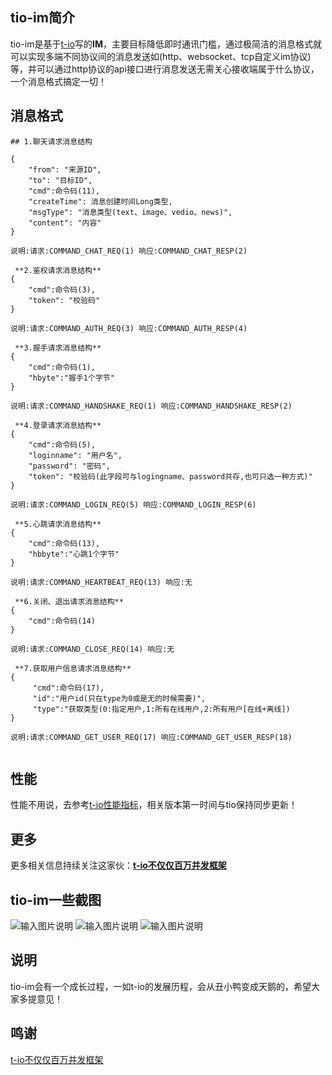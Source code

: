 ## tio-im简介

 tio-im是基于[t-io](http://git.oschina.net/tywo45/t-io)写的**IM**，主要目标降低即时通讯门槛，通过极简洁的消息格式就可以实现多端不同协议间的消息发送如(http、websocket、tcp自定义im协议)等，并可以通过http协议的api接口进行消息发送无需关心接收端属于什么协议，一个消息格式搞定一切！

## 消息格式
```
## 1.聊天请求消息结构
 
{
    "from": "来源ID",
    "to": "目标ID",
    "cmd":命令码(11),
    "createTime": 消息创建时间Long类型,
    "msgType": "消息类型(text、image、vedio、news)",
    "content": "内容"
}

说明:请求:COMMAND_CHAT_REQ(1) 响应:COMMAND_CHAT_RESP(2)

 **2.鉴权请求消息结构** 
{
    "cmd":命令码(3),
    "token": "校验码"
}

说明:请求:COMMAND_AUTH_REQ(3) 响应:COMMAND_AUTH_RESP(4)

 **3.握手请求消息结构** 
{
    "cmd":命令码(1),
    "hbyte":"握手1个字节"
}

说明:请求:COMMAND_HANDSHAKE_REQ(1) 响应:COMMAND_HANDSHAKE_RESP(2)

 **4.登录请求消息结构** 
{
    "cmd":命令码(5),
    "loginname": "用户名",
    "password": "密码",
    "token": "校验码(此字段可与logingname、password共存,也可只选一种方式)"
}

说明:请求:COMMAND_LOGIN_REQ(5) 响应:COMMAND_LOGIN_RESP(6)

 **5.心跳请求消息结构** 
{
    "cmd":命令码(13),
    "hbbyte":"心跳1个字节"
}

说明:请求:COMMAND_HEARTBEAT_REQ(13) 响应:无

 **6.关闭、退出请求消息结构** 
{
    "cmd":命令码(14)
}

说明:请求:COMMAND_CLOSE_REQ(14) 响应:无

 **7.获取用户信息请求消息结构** 
{
     "cmd":命令码(17),
     "id":"用户id(只在type为0或是无的时候需要)",
     "type":"获取类型(0:指定用户,1:所有在线用户,2:所有用户[在线+离线])
}

说明:请求:COMMAND_GET_USER_REQ(17) 响应:COMMAND_GET_USER_RESP(18)


```
## 性能
性能不用说，去参考[t-io性能指标](http://git.oschina.net/tywo45/t-io#%E6%9E%81%E9%9C%87%E6%92%BC%E7%9A%84%E6%80%A7%E8%83%BD)，相关版本第一时间与tio保持同步更新！

## 更多
更多相关信息持续关注这家伙：**[t-io不仅仅百万并发框架](http://git.oschina.net/tywo45/t-io)** 


## tio-im一些截图
![输入图片说明](https://git.oschina.net/uploads/images/2017/0920/154315_4882a2cc_410355.jpeg "tio-im-1.jpg")
![输入图片说明](https://git.oschina.net/uploads/images/2017/0830/190054_a128b214_410355.jpeg "tio-im-2.jpg")
![输入图片说明](https://git.oschina.net/uploads/images/2017/0830/190428_474270ae_410355.jpeg "tio-im-3.jpg")

## 说明
tio-im会有一个成长过程，一如t-io的发展历程，会从丑小鸭变成天鹅的，希望大家多提意见！

## 鸣谢
[t-io不仅仅百万并发框架](http://git.oschina.net/tywo45/t-io)